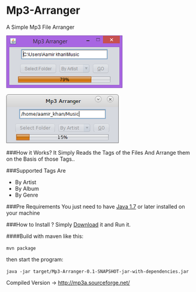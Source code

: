 Mp3-Arranger
============

A Simple Mp3 File Arranger

![Running on windows 7](https://github.com/iamaamir/Mp3-Arranger/blob/master/src/screen%20shots/wip.png?raw=true)

![Running on ubuntu 14.4](https://github.com/iamaamir/Mp3-Arranger/blob/master/src/screen%20shots/linux_demo.png?raw=true) 

###How it Works?
It Simply Reads the Tags of the Files And Arrange them on the Basis of those Tags..


###Supported Tags Are

* By Artist
* By Album
* By Genre

###Pre Requirements
You just need to have [Java 1.7](http://java.com) or later installed on your machine

###How to Install ?
Simply [Download](http://mp3a.sourceforge.net/) it and Run it.


####Build with maven like this:

`mvn package`

then start the program:

`java -jar target/Mp3-Arranger-0.1-SNAPSHOT-jar-with-dependencies.jar`

Compiled Version → http://mp3a.sourceforge.net/
